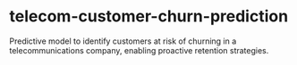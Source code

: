 # telecom-customer-churn-prediction
Predictive model to identify customers at risk of churning in a telecommunications company, enabling proactive retention strategies.

